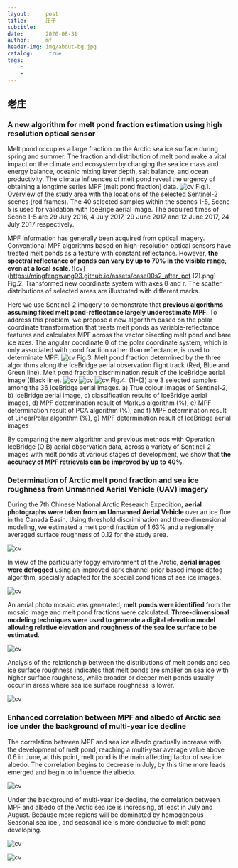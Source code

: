 ```yaml
---
layout:     post
title:      庄子
subtitle:   
date:       2020-08-31
author:     mf
header-img: img/about-bg.jpg
catalog: 	 true
tags:
    -
    -
---
```



## 老庄


### A new algorithm for melt pond fraction estimation using high resolution optical sensor

Melt pond occupies a large fraction on the Arctic sea ice surface during spring and summer. The fraction and distribution of melt pond make a vital impact on the climate and ecosystem by changing the sea ice mass and energy balance, oceanic mixing layer depth, salt balance, and ocean productivity. The climate influences of melt pond reveal the urgency of obtaining a longtime series MPF (melt pond fraction) data. 
![cv](https://mingfengwang93.github.io/assets/icebridge.png)
                   Fig.1. Overview of the study area with the locations of the selected Sentinel-2 
                   scenes (red frames). The 40 selected samples within the scenes 1-5, Scene 5 is 
                   used for validation with IceBrige aerial image.  The acquired times of Scene 1-5 
                   are 29 July 2016, 4 July 2017, 29 June 2017 and 12 June 2017, 24 July 2017 respectively. 


MPF information has generally been acquired from optical imagery. Conventional MPF algorithms based on high-resolution optical sensors have treated melt ponds as a feature with constant reflectance. However, **the spectral reflectance of ponds can vary by up to 70% in the visible range, even at a local scale**.
![cv](https://mingfengwang93.github.io/assets/case00s2_after_pct (2).png)
                   Fig.2. Transformed new coordinate system with axes θ and r. The scatter distributions
                   of selected areas are illustrated with different marks.
                   
                   
Here we use Sentinel-2 imagery to demonstrate that **previous algorithms assuming fixed melt pond-reflectance largely underestimate MPF**. To address this problem, we propose a new algorithm based on the polar coordinate transformation that treats melt ponds as variable-reflectance features and calculates MPF across the vector bisecting melt pond and bare ice axes. The angular coordinate θ of the polar coordinate system, which is only associated with pond fraction rather than reflectance, is used to determinate MPF.
![cv](https://mingfengwang93.github.io/assets/compare.png)
                  Fig.3. Melt pond fraction determined by the three algorithms 
                  along the IceBridge aerial observation flight track (Red, Blue 
                  and Green line). Melt pond fraction discrimination result of the 
                  IceBridge aerial image (Black line).
![cv](https://mingfengwang93.github.io/assets/case1.png)
![cv](https://mingfengwang93.github.io/assets/case2.png)
![cv](https://mingfengwang93.github.io/assets/case3.png)
                  Fig.4. (1)-(3) are 3 selected samples among the 36 IceBridge aerial images. a) 
                  True colour images of Sentinel-2, b) IceBridge aerial image, c) classification 
                  results of IceBridge aerial images, d) MPF determination result of Markus algorithm 
                  (%), e) MPF determination result of PCA algorithm (%), and f) MPF determination result 
                  of LinearPolar algorithm (%), g) MPF determination result of IceBridge aerial images


By comparing the new algorithm and previous methods with Operation IceBridge (OIB) aerial observation data, across a variety of Sentinel-2 images with melt ponds at various stages of development, we show that **the accuracy of MPF retrievals can be improved by up to 40%**. 











### Determination of Arctic melt pond fraction and sea ice roughness from Unmanned Aerial Vehicle (UAV) imagery 

During the 7th Chinese National Arctic Research Expedition, **aerial photographs were taken from an Unmanned Aerial Vehicle** over an ice floe in the Canada Basin. Using threshold discrimination and three-dimensional modeling, we estimated a melt pond fraction of 1.63% and a regionally averaged surface roughness of 0.12 for the study area.

![cv](https://mingfengwang93.github.io/assets/position.bmp)

In view of the particularly foggy environment of the Arctic, **aerial images were defogged** using an improved dark channel prior based image defog algorithm, specially adapted for the special conditions of sea ice images.

![cv](https://mingfengwang93.github.io/assets/defog.bmp)

An aerial photo mosaic was generated, **melt ponds were identified** from the mosaic image and melt pond fractions were calculated. **Three-dimensional modeling techniques were used to generate a digital elevation model allowing relative elevation and roughness of the sea ice surface to be estimated**. 

![cv](https://mingfengwang93.github.io/assets/dem.bmp)

Analysis of the relationship between the distributions of melt ponds and sea ice surface roughness indicates that melt ponds are smaller on sea ice with higher surface roughness, while broader or deeper melt ponds usually occur in areas where sea ice surface roughness is lower.

![cv](https://mingfengwang93.github.io/assets/scatter.bmp)








### Enhanced correlation between MPF and albedo of Arctic sea ice under the background of multi-year ice decline

The correlation between MPF and sea ice albedo gradually increase with the development of melt pond, reaching a multi-year average value above 0.6 in June, at this point, melt pond is the main affecting factor of sea ice albedo. The correlation begins to decrease in July, by this time more leads emerged and begin to influence the albedo.

![cv](https://mingfengwang93.github.io/assets/mpf-seasonal.bmp)

Under the background of multi-year ice decline, the correlation between MPF and albedo of the Arctic sea ice is increasing, at least in July and August. Because more regions will be dominated by homogeneous Seasonal sea ice , and seasonal ice is more conducive to melt pond developing.

![cv](https://mingfengwang93.github.io/assets/interannual-albedo.bmp)

![cv](https://mingfengwang93.github.io/assets/multi-year-ice.bmp)

